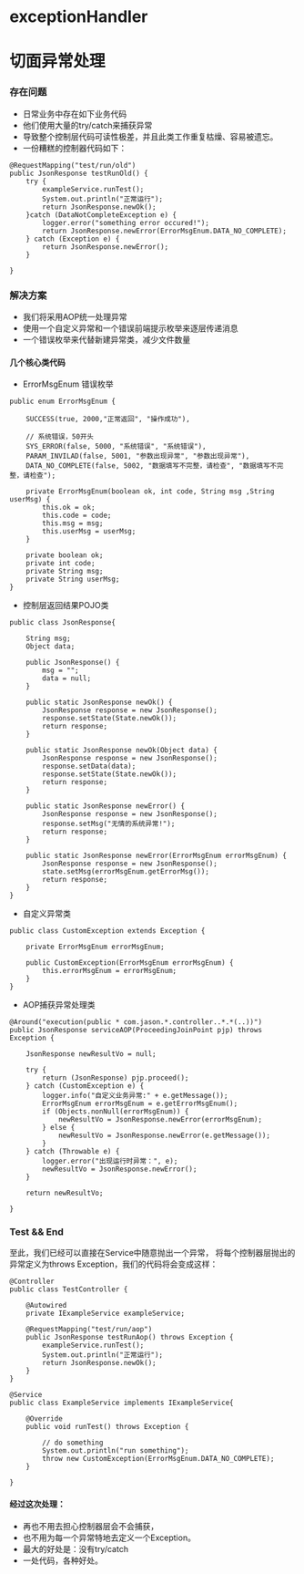 # exceptionHandler 
# 切面异常处理

### 存在问题
* 日常业务中存在如下业务代码
* 他们使用大量的try/catch来捕获异常
* 导致整个控制层代码可读性极差，并且此类工作重复枯燥、容易被遗忘。
* 一份糟糕的控制器代码如下：
```
@RequestMapping("test/run/old")
public JsonResponse testRunOld() {
	try {
		exampleService.runTest();
		System.out.println("正常运行");
		return JsonResponse.newOk();
	}catch (DataNotCompleteException e) {
		logger.error("something error occured!");
		return JsonResponse.newError(ErrorMsgEnum.DATA_NO_COMPLETE);
	} catch (Exception e) {
		return JsonResponse.newError();
	}
	
}
```

### 解决方案
* 我们将采用AOP统一处理异常
* 使用一个自定义异常和一个错误前端提示枚举来逐层传递消息
* 一个错误枚举来代替新建异常类，减少文件数量

#### 几个核心类代码
* ErrorMsgEnum 错误枚举
```
public enum ErrorMsgEnum {
	
	SUCCESS(true, 2000,"正常返回", "操作成功"), 
	
	// 系统错误，50开头
	SYS_ERROR(false, 5000, "系统错误", "系统错误"),
	PARAM_INVILAD(false, 5001, "参数出现异常", "参数出现异常"), 
	DATA_NO_COMPLETE(false, 5002, "数据填写不完整，请检查", "数据填写不完整，请检查");

	private ErrorMsgEnum(boolean ok, int code, String msg ,String userMsg) {
		this.ok = ok;
		this.code = code;
		this.msg = msg;
		this.userMsg = userMsg;
	}

	private boolean ok;
	private int code;
	private String msg;
	private String userMsg;
}
```

* 控制层返回结果POJO类
```
public class JsonResponse{

	String msg;
	Object data;

	public JsonResponse() {
		msg = "";
		data = null;
	}
	
	public static JsonResponse newOk() {
		JsonResponse response = new JsonResponse();
		response.setState(State.newOk());
		return response;
	}
	
	public static JsonResponse newOk(Object data) {
		JsonResponse response = new JsonResponse();
		response.setData(data);
		response.setState(State.newOk());
		return response;
	}
	
	public static JsonResponse newError() {
		JsonResponse response = new JsonResponse();
		response.setMsg("无情的系统异常!");
		return response;
	}
	
	public static JsonResponse newError(ErrorMsgEnum errorMsgEnum) {
		JsonResponse response = new JsonResponse();
		state.setMsg(errorMsgEnum.getErrorMsg());
		return response;
	}
}
```

* 自定义异常类
```
public class CustomException extends Exception {

	private ErrorMsgEnum errorMsgEnum;

	public CustomException(ErrorMsgEnum errorMsgEnum) {
		this.errorMsgEnum = errorMsgEnum;
	}
}
```

* AOP捕获异常处理类
```
@Around("execution(public * com.jason.*.controller..*.*(..))")
public JsonResponse serviceAOP(ProceedingJoinPoint pjp) throws Exception {

	JsonResponse newResultVo = null;

	try {
		return (JsonResponse) pjp.proceed();
	} catch (CustomException e) {
		logger.info("自定义业务异常:" + e.getMessage());
		ErrorMsgEnum errorMsgEnum = e.getErrorMsgEnum();
		if (Objects.nonNull(errorMsgEnum)) {
			newResultVo = JsonResponse.newError(errorMsgEnum);
		} else {
			newResultVo = JsonResponse.newError(e.getMessage());	
		}
	} catch (Throwable e) {
		logger.error("出现运行时异常：", e);
		newResultVo = JsonResponse.newError();
	}

	return newResultVo;

}
```
### Test && End
至此，我们已经可以直接在Service中随意抛出一个异常，
将每个控制器层抛出的异常定义为throws Exception，我们的代码将会变成这样：
```
@Controller
public class TestController {
	
	@Autowired
	private IExampleService exampleService;
	
	@RequestMapping("test/run/aop")
	public JsonResponse testRunAop() throws Exception {
		exampleService.runTest();
		System.out.println("正常运行");
		return JsonResponse.newOk();
	}
}
```
```
@Service
public class ExampleService implements IExampleService{

	@Override
	public void runTest() throws Exception {

		// do something
		System.out.println("run something");
		throw new CustomException(ErrorMsgEnum.DATA_NO_COMPLETE);
	}

}
```
#### 经过这次处理：
* 再也不用去担心控制器层会不会捕获，
* 也不用为每一个异常特地去定义一个Exception。
* 最大的好处是：没有try/catch
* 一处代码，各种好处。
